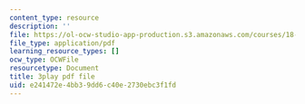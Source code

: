 ```yaml
---
content_type: resource
description: ''
file: https://ol-ocw-studio-app-production.s3.amazonaws.com/courses/18-065-matrix-methods-in-data-analysis-signal-processing-and-machine-learning-spring-2018/e241472e4bb39dd6c40e2730ebc3f1fd_nrDkb2MAwSA.pdf
file_type: application/pdf
learning_resource_types: []
ocw_type: OCWFile
resourcetype: Document
title: 3play pdf file
uid: e241472e-4bb3-9dd6-c40e-2730ebc3f1fd
---
```

